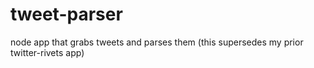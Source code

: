 # tweet-parser
node app that grabs tweets and parses them (this supersedes my prior twitter-rivets app)
